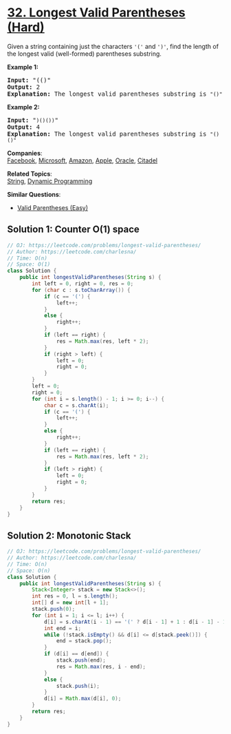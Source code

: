 # [32. Longest Valid Parentheses (Hard)](https://leetcode.com/problems/longest-valid-parentheses/)

<p>Given a string containing just the characters <code>'('</code> and <code>')'</code>, find the length of the longest valid (well-formed) parentheses substring.</p>

<p><strong>Example 1:</strong></p>

<pre><strong>Input:</strong> "(()"
<strong>Output:</strong> 2
<strong>Explanation:</strong> The longest valid parentheses substring is <code>"()"</code>
</pre>

<p><strong>Example 2:</strong></p>

<pre><strong>Input:</strong> "<code>)()())</code>"
<strong>Output:</strong> 4
<strong>Explanation:</strong> The longest valid parentheses substring is <code>"()()"</code>
</pre>


**Companies**:  
[Facebook](https://leetcode.com/company/facebook), [Microsoft](https://leetcode.com/company/microsoft), [Amazon](https://leetcode.com/company/amazon), [Apple](https://leetcode.com/company/apple), [Oracle](https://leetcode.com/company/oracle), [Citadel](https://leetcode.com/company/citadel)

**Related Topics**:  
[String](https://leetcode.com/tag/string/), [Dynamic Programming](https://leetcode.com/tag/dynamic-programming/)

**Similar Questions**:
* [Valid Parentheses (Easy)](https://leetcode.com/problems/valid-parentheses/)

## Solution 1: Counter O(1) space

```java
// OJ: https://leetcode.com/problems/longest-valid-parentheses/
// Author: https://leetcode.com/charlesna/
// Time: O(n)
// Space: O(1)
class Solution {
    public int longestValidParentheses(String s) {
        int left = 0, right = 0, res = 0;
        for (char c : s.toCharArray()) {
            if (c == '(') {
                left++;
            }
            else {
                right++;
            }
            if (left == right) {
                res = Math.max(res, left * 2);
            }
            if (right > left) {
                left = 0;
                right = 0;
            }
        }
        left = 0;
        right = 0;
        for (int i = s.length() - 1; i >= 0; i--) {
            char c = s.charAt(i);
            if (c == '(') {
                left++;
            }
            else {
                right++;
            }
            if (left == right) {
                res = Math.max(res, left * 2);
            }
            if (left > right) {
                left = 0;
                right = 0;
            }
        }
        return res;
    }
}
```


## Solution 2: Monotonic Stack

```java
// OJ: https://leetcode.com/problems/longest-valid-parentheses/
// Author: https://leetcode.com/charlesna/
// Time: O(n)
// Space: O(n)
class Solution {
    public int longestValidParentheses(String s) {
        Stack<Integer> stack = new Stack<>();
        int res = 0, l = s.length();
        int[] d = new int[l + 1];
        stack.push(0);
        for (int i = 1; i <= l; i++) {
            d[i] = s.charAt(i - 1) == '(' ? d[i - 1] + 1 : d[i - 1] - 1;
            int end = i;
            while (!stack.isEmpty() && d[i] <= d[stack.peek()]) {
                end = stack.pop();
            }
            if (d[i] == d[end]) {
                stack.push(end);
                res = Math.max(res, i - end);
            }
            else {
                stack.push(i);
            }
            d[i] = Math.max(d[i], 0);
        }
        return res;
    }
}
```

